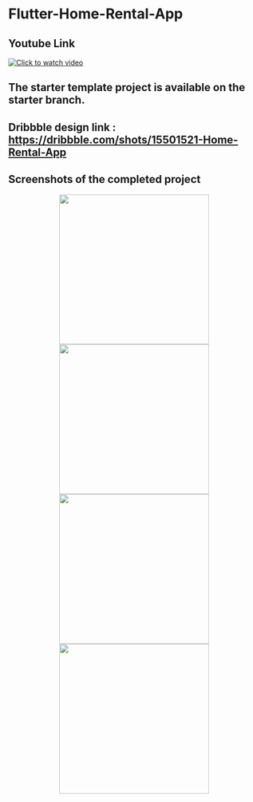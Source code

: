 # Flutter-Home-Rental-App
 
## Youtube Link 
[![Click to watch video](https://i.ibb.co/mH0fwWG/Youtube-Logo.png)](https://www.youtube.com/watch?v=9vFf-pLV3TA&t=179s)


## The starter template project is available on the starter branch. 

## Dribbble design link : https://dribbble.com/shots/15501521-Home-Rental-App

## Screenshots of the completed project

<p align="center"> 

<img src="https://i.ibb.co/cbjkRxG/Simulator-Screen-Shot-i-Phone-12-Pro-Max-2021-04-21-at-15-34-25.png" width="300" />

<img src="https://i.ibb.co/B6k8k4T/Simulator-Screen-Shot-i-Phone-12-Pro-Max-2021-04-21-at-15-34-37.png" width="300" />


<img src="https://i.ibb.co/h2NzxwN/Simulator-Screen-Shot-i-Phone-12-Pro-Max-2021-04-21-at-15-34-49.png" width="300" />


<img src="https://i.ibb.co/HDVRV7Z/Simulator-Screen-Shot-i-Phone-12-Pro-Max-2021-04-21-at-15-34-53.png" width="300" />

</p>

